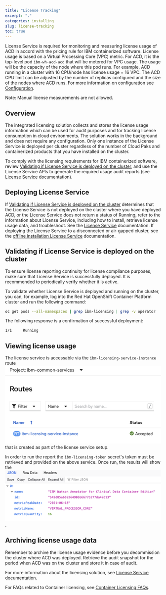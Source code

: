 ```yaml
---
title: "License Tracking"
excerpt: "."
categories: installing
slug: license-tracking
toc: true
---
```


License Service is required for monitoring and measuring license usage of ACD in accord with the pricing rule for IBM containerized software.
License usage is based on a Virtual Processing Core (VPC) metric. For ACD, it is the top-level pod `ibm-wh-acd-acd` that will be metered for VPC usage.
The usage will be the capacity of the node where this pod runs. For example, ACD running in a cluster with 16 CPU/node has license usage = 16 VPC. The ACD CPU limit can be adjusted by the number of replicas configured and the size of the nodes where ACD runs. For more information on configuration see [Configuration](/management/configuring/).

Note: Manual license measurements are not allowed.

## Overview

The integrated licensing solution collects and stores the license usage information which can be used for audit purposes and for tracking license consumption in cloud environments.
The solution works in the background and does not require any configuration.
Only one instance of the License Service is deployed per cluster regardless of the number of Cloud Paks and containerized products that you have installed on the cluster.

To comply with the licensing requirements for IBM containerized software, review [Validating if License Service is deployed on the cluster](#validating-if-license-service-is-deployed-on-the-cluster),
and use the License Service APIs to generate the required usage audit reports (see [License Service](https://www.ibm.com/docs/en/cpfs?topic=operator-overview) documentation).

## Deploying License Service

If [Validating if License Service is deployed on the cluster](#validating-if-license-service-is-deployed-on-the-cluster) determines that the License Service is not deployed on the cluster where you have deployed ACD,
or the License Service does not return a status of Running, refer to the information about License Service, including how to install, retrieve license usage data, and troubleshoot.
See the [License Service](https://github.com/IBM/ibm-licensing-operator/blob/master/docs/License_Service_main.md) documentation. If deploying the License Service to a disconnected or air-gapped cluster, see the [offline installation License Service](https://github.com/IBM/ibm-licensing-operator/blob/latest/docs/Content/Install_offline.md) documentation.

## Validating if License Service is deployed on the cluster

To ensure license reporting continuity for license compliance purposes, make sure that License Service is successfully deployed.
It is recommended to periodically verify whether it is active.

To validate whether License Service is deployed and running on the cluster, you can, for example, log into the Red Hat OpenShift Container Platform cluster and run the following command:

```bash
oc get pods --all-namespaces | grep ibm-licensing | grep -v operator
```

The following response is a confirmation of successful deployment:

```bash
1/1     Running
```

## Viewing license usage

The license service is accessable via the ```ibm-licensing-service-instance``` route ![ibm-licensing-service-instance](../../images/license_route.png) that is created as part of the license service setup.

In order to run the report the ```ibm-licensing-token``` secret's token must be retrieved and provided on the above service. Once run, the results will show the ![ACD usage](../../images/license_report.png).

## Archiving license usage data

Remember to archive the license usage evidence before you decommission the cluster where ACD was deployed. Retrieve the audit snapshot for the period when ACD was on the cluster and store it in case of audit.

For more information about the licensing solution, see [License Service](https://www.ibm.com/docs/en/cpfs?topic=operator-overview) documentation.

For FAQs related to Container licensing, see [Container Licensing FAQs](https://www.ibm.com/software/passportadvantage/containerfaqov.html).
